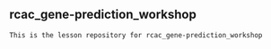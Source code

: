 ## rcac_gene-prediction_workshop

    This is the lesson repository for rcac_gene-prediction_workshop
